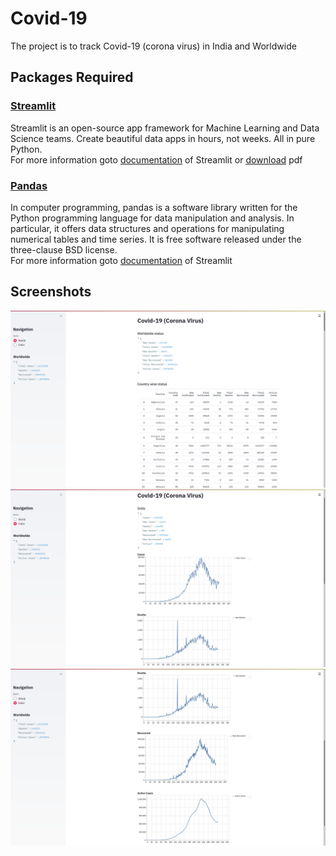 # Covid-19
The project is to track Covid-19 (corona virus) in India and Worldwide

## Packages Required
### [Streamlit](https://www.streamlit.io/)
Streamlit is an open-source app framework for Machine Learning and Data Science teams. Create beautiful data apps in hours, not weeks. All in pure Python.<br>
For more information goto [documentation](https://docs.streamlit.io/en/stable/) of Streamlit or [download](https://docs.streamlit.io/_/downloads/en/latest/pdf/) pdf <br>
### [Pandas](https://pandas.pydata.org/)
In computer programming, pandas is a software library written for the Python programming language for data manipulation and analysis. In particular, it offers data structures and operations for manipulating numerical tables and time series. It is free software released under the three-clause BSD license. <br>
For more information goto [documentation](https://pandas.pydata.org/docs/) of Streamlit <br>
## Screenshots
![001](https://github.com/arabind-meher/Covid-19/blob/master/screenshots/001.png)
![002](https://github.com/arabind-meher/Covid-19/blob/master/screenshots/002.png)
![003](https://github.com/arabind-meher/Covid-19/blob/master/screenshots/003.png)

